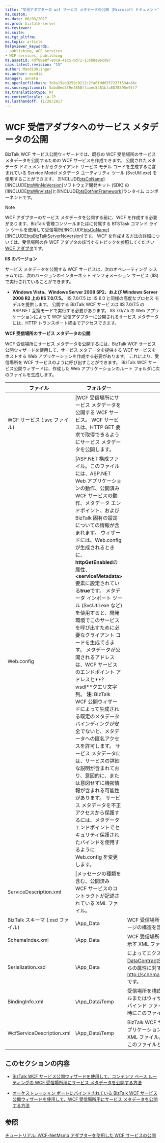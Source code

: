 ```yaml
---
title: "受信アダプターの wcf サービス メタデータの公開 |Microsoft ドキュメント"
ms.custom: 
ms.date: 06/08/2017
ms.prod: biztalk-server
ms.reviewer: 
ms.suite: 
ms.tgt_pltfrm: 
ms.topic: article
helpviewer_keywords:
- publishing, WCF services
- WCF services, publishing
ms.assetid: 4df09e8f-e0c9-41c5-bd71-13bb0e96cd97
caps.latest.revision: "15"
author: MandiOhlinger
ms.author: mandia
manager: anneta
ms.openlocfilehash: 3b8a15ab9258c9212c2fa6fdd6557227f534a86c
ms.sourcegitcommit: 5abd0ed3f9e4858ffaaec5481bfa8878595e95f7
ms.translationtype: MT
ms.contentlocale: ja-JP
ms.lasthandoff: 11/28/2017
---
```

# <a name="publishing-service-metadata-for-the-wcf-receive-adapters"></a>WCF 受信アダプタへのサービス メタデータの公開
BizTalk WCF サービス公開ウィザードでは、既存の WCF 受信場所のサービス メタデータを公開するための WCF サービスを作成できます。 公開されたメタデータ ドキュメントからクライアント サービス モデル コードを生成するに含まれている Service Model メタデータ ユーティリティ ツール (SvcUtil.exe) を使用することができます、 [!INCLUDE[btsCoName](../includes/btsconame-md.md)] [!INCLUDE[btsWinNoVersion](../includes/btswinnoversion-md.md)]ソフトウェア開発キット (SDK) の[!INCLUDE[btsWinVista](../includes/btswinvista-md.md)]と[!INCLUDE[btsDotNetFramework](../includes/btsdotnetframework-md.md)]ランタイム コンポーネントです。  
  
> [!NOTE]
>  WCF アダプターのサービス メタデータを公開する前に、WCF を作成する必要があります、BizTalk 管理コンソールまたはに付属する BTSTask コマンド ライン ツールを使用して受信場所[!INCLUDE[btsCoName](../includes/btsconame-md.md)][!INCLUDE[btsBizTalkServerNoVersion](../includes/btsbiztalkservernoversion-md.md)]です。 WCF を作成する方法の詳細については、受信場所の各 WCF アダプタの該当するトピックを参照してください[WCF アダプタ](../core/wcf-adapters.md)です。  
  
 **IIS のバージョン**  
  
 サービス メタデータを公開する WCF サービスは、次のオペレーティング システムでは、次のバージョンのインターネット インフォメーション サービス (IIS) で実行されていることができます。  
  
-   **Windows Vista、Windows Server 2008 SP2、および Windows Server 2008 R2 上の IIS 7.0/7.5。** IIS 7.0/7.5 は IIS 6.0 と同様の高度なプロセス モデルを提供します。 公開する BizTalk WCF サービスは IIS 7.0/7.5 の ASP.NET 互換モードで実行する必要があります。 IIS 7.0/7.5 の Web アプリケーションによって WCF 受信アダプターに公開されるサービス メタデータには、HTTP トランスポート経由でアクセスできます。  
  
 **WCF 受信場所のサービス メタデータの公開**  
  
 WCF 受信場所にサービス メタデータを公開するには、BizTalk WCF サービス公開ウィザードを使用して、サービス メタデータを提供する WCF サービスをホストする Web アプリケーションを作成する必要があります。 これにより、受信場所を WCF サービスのように呼び出すことができます。  BizTalk WCF サービス公開ウィザードは、作成した Web アプリケーションのルート フォルダに次のファイルを生成します。  
  
|ファイル|フォルダー|Description|  
|----------|------------|-----------------|  
|WCF サービス (.svc ファイル)|\|WCF 受信場所にサービス メタデータを公開する WCF サービス。 WCF サービスは、HTTP GET 要求で取得できるようにサービス メタデータを公開します。|  
|Web.config|\|ASP.NET 構成ファイル。このファイルには、ASP.NET Web アプリケーションの動作、公開済み WCF サービスの動作、メタデータ エンドポイント、および BizTalk 固有の設定についての情報が含まれます。 ウィザードには、Web.config が生成されるときに、 **httpGetEnabled**の属性、  **\<serviceMetadata\>** 要素に設定されている**true**です。 メタデータ インポート ツール (SvcUtil.exe など) を使用すると、開発環境でこのサービスを呼び出すために必要なクライアント コードを生成できます。 メタデータが公開されるアドレスは、WCF サービスのエンドポイント アドレスと**? wsdl**クエリ文字列。 **注:** BizTalk WCF 公開ウィザードによって生成される既定のメタデータ バインディングが安全でないと、メタデータへの匿名アクセスを許可します。 サービス メタデータには、サービスの詳細な説明が含まれており、意図的に、または意図せずに機密情報が含まれる可能性があります。 サービス メタデータを不正アクセスから保護するには、メタデータ エンドポイントでセキュリティ保護されたバインドを使用するように Web.config を変更します。|  
|ServiceDescription.xml|\|メッセージの種類を含む、公開済み WCF サービスのコントラクトが記述されている XML ファイル。|  
|BizTalk スキーマ (.xsd ファイル)|\App_Data|WCF 受信場所で使用される XML インスタンス メッセージの構造を定義する XML スキーマ。|  
|SchemaIndex.xml|\App_Data|WCF 受信場所で使用される XML スキーマ ファイルを示す XML ファイル。|  
|Serialization.xsd|\App_Data|によってエクスポートされた XML スキーマ[DataContractSerializer](http://go.microsoft.com/fwlink/?LinkId=81722)型、要素、および、名前空間からの属性に対する http://schemas.microsoft.com/2003/10/Serialization/ です。|  
|BindingInfo.xml|\App_Data\Temp|受信場所を構成するために開発用コマンド ライン ツールまたはウィザードによってインポートされる BizTalk バインド ファイル。 公開済み WCF サービスは、実行時にこのファイルと Temp フォルダを使用しません。|  
|WcfServiceDescription.xml|\App_Data\Temp|BizTalk WCF サービス公開ウィザードで、この Web アプリケーションを作成する際に使用した設定を要約した XML ファイル。 公開済み WCF サービスは、実行時にこのファイルと Temp フォルダを使用しません。|  
  
## <a name="in-this-section"></a>このセクションの内容  
  
-   [BizTalk WCF サービス公開ウィザードを使用して、コンテンツ ベース ルーティングの WCF 受信場所用にサービス メタデータを公開する方法](../core/publish-service-metadata-for-a-wcf-receive-location-for-content-based-routing.md)  
  
-   [オーケストレーション ポートにバインドされている BizTalk WCF サービス公開ウィザードを使用して、WCF 受信場所用にサービス メタデータを公開する方法](../core/publish-receive-location-service-metadata-biztalk-wcf-service-publishing-wizard.md)  
  
## <a name="see-also"></a>参照  
 [チュートリアル: WCF-NetMsmq アダプターを使用した WCF サービスの公開](../core/walkthrough-publishing-wcf-services-with-the-wcf-netmsmq-adapter.md)